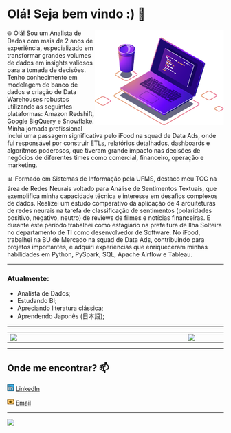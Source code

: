 # **Olá! Seja bem vindo :)** 👋

<img src="./images/image_computer.png" width=300 align=right>

🌐 Olá! Sou um Analista de Dados com mais de 2 anos de experiência, especializado em transformar grandes volumes de dados em insights valiosos para a tomada de decisões. Tenho conhecimento em modelagem de banco de dados e criação de Data Warehouses robustos utilizando as seguintes plataformas: Amazon Redshift, Google BigQuery e Snowflake. Minha jornada profissional inclui uma passagem significativa pelo iFood na squad de Data Ads, onde fui responsável por construir ETLs, relatórios detalhados, dashboards e algoritmos poderosos, que tiveram grande impacto nas decisões de negócios de diferentes times como comercial, financeiro, operação e marketing.

📊 Formado em Sistemas de Informação pela UFMS, destaco meu TCC na área de Redes Neurais voltado para Análise de Sentimentos Textuais, que exemplifica minha capacidade técnica e interesse em desafios complexos de dados. Realizei um estudo comparativo da aplicação de 4 arquiteturas de redes neurais na tarefa de classificação de sentimentos (polaridades positivo, negativo, neutro) de reviews de filmes e notícias financeiras. E durante este período trabalhei como estagiário na prefeitura de Ilha Solteira no departamento de TI como desenvolvedor de Software. No iFood, trabalhei na BU de Mercado na squad de Data Ads, contribuindo para projetos importantes, e adquiri experiências que enriqueceram minhas habilidades em Python, PySpark, SQL, Apache Airflow e Tableau.

---

### **Atualmente**:
- Analista de Dados;
- Estudando BI;
- Apreciando literatura clássica;
- Aprendendo Japonês (日本語);

---

<center>
<table>
    <tr>
        <td><img width="400px" align="left" src="https://github-readme-stats.vercel.app/api/top-langs/?username=tsffarias&hide=html&layout=compact&theme=radical" /></td>
        <td><img width="495px" align="left" src="https://github-readme-stats.vercel.app/api?username=tsffarias&theme=radical"/></td>
    </tr>   
</table>
</center>

---

## **Onde me encontrar?** 📫  

<a href="https://www.linkedin.com/in/leticiasilvar"><img src="./images/linkedin.png" width="16"></img></a> [LinkedIn](https://www.linkedin.com/in/thiagosilvafarias/)  

<a href="mailto:tsffarias@gmail.com"><img src="./images/email.png" width="16"></img></a> [Email](mailto:tsffarias@gmail.com)  

---  

![](https://komarev.com/ghpvc/?username=tsffarias&color=blue&style=flat)
